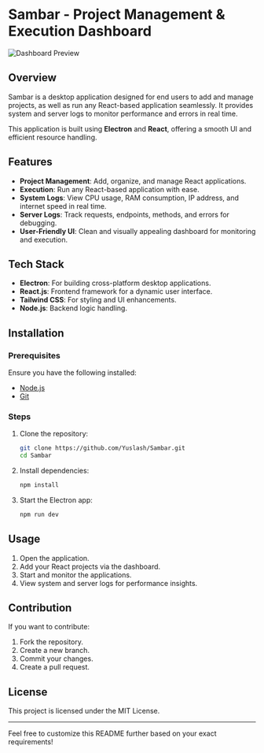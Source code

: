 # Sambar - Project Management & Execution Dashboard

![Dashboard Preview](screenshot`.png)

## Overview
Sambar is a desktop application designed for end users to add and manage projects, as well as run any React-based application seamlessly. It provides system and server logs to monitor performance and errors in real time.

This application is built using **Electron** and **React**, offering a smooth UI and efficient resource handling.

## Features
- **Project Management**: Add, organize, and manage React applications.
- **Execution**: Run any React-based application with ease.
- **System Logs**: View CPU usage, RAM consumption, IP address, and internet speed in real time.
- **Server Logs**: Track requests, endpoints, methods, and errors for debugging.
- **User-Friendly UI**: Clean and visually appealing dashboard for monitoring and execution.

## Tech Stack
- **Electron**: For building cross-platform desktop applications.
- **React.js**: Frontend framework for a dynamic user interface.
- **Tailwind CSS**: For styling and UI enhancements.
- **Node.js**: Backend logic handling.

## Installation
### Prerequisites
Ensure you have the following installed:
- [Node.js](https://nodejs.org/)
- [Git](https://git-scm.com/)

### Steps
1. Clone the repository:
   ```sh
   git clone https://github.com/Yuslash/Sambar.git
   cd Sambar
   ```
2. Install dependencies:
   ```sh
   npm install
   ```
3. Start the Electron app:
   ```sh
   npm run dev
   ```

## Usage
1. Open the application.
2. Add your React projects via the dashboard.
3. Start and monitor the applications.
4. View system and server logs for performance insights.

## Contribution
If you want to contribute:
1. Fork the repository.
2. Create a new branch.
3. Commit your changes.
4. Create a pull request.

## License
This project is licensed under the MIT License.

---
Feel free to customize this README further based on your exact requirements!

